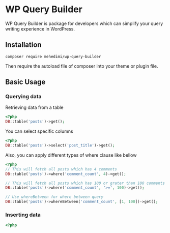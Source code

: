 # WP Query Builder

WP Query Builder is package for developers which can simplify your query writing experience in WordPress.

## Installation
```shell
composer require mehedimi/wp-query-builder
```
Then require the autoload file of composer into your theme or plugin file.

## Basic Usage

### Querying data

Retrieving data from a table
```php
<?php
DB::table('posts')->get();
```
You can select specific columns
```php
<?php
DB::table('posts')->select('post_title')->get();
```
Also, you can apply different types of where clause like bellow
```php
<?php
// This will fetch all posts which has 4 comments
DB::table('posts')->where('comment_count', 4)->get();

// This will fetch all posts which has 100 or grater than 100 comments
DB::table('posts')->where('comment_count', '>=', 100)->get();

// Use whereBetween for where between query
DB::table('posts')->whereBetween('comment_count', [1, 100])->get();
```

### Inserting data
```php
<?php

```